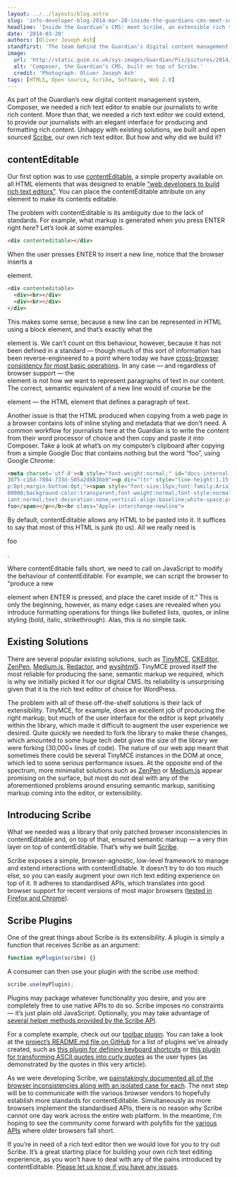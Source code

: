 ```yaml
---
layout: ../../layouts/blog.astro
slug: 'info-developer-blog-2014-mar-20-inside-the-guardians-cms-meet-scribe-an-extensible-rich-text-editor'
headline: 'Inside the Guardian’s CMS: meet Scribe, an extensible rich text editor'
date: '2014-03-20'
authors: [Oliver Joseph Ash]
standfirst: 'The team behind the Guardian’s digital content management system talk about how and why they built and open sourced Scribe.'
image:
  url: 'http://static.guim.co.uk/sys-images/Guardian/Pix/pictures/2014/3/20/1395316648574/dd9f20c7-7b48-4e76-8dcd-32865bc82864-2060x1236.png'
  alt: 'Composer, the Guardian’s CMS, built on top of Scribe.'
  credit: 'Photograph: Oliver Joseph Ash'
tags: [HTML5, Open source, Scribe, Software, Web 2.0]
---
```


As part of the Guardian’s new digital content management system, Composer, we needed a rich text editor to enable our journalists to write rich content. More than that, we needed a rich text editor we could extend, to provide our journalists with an elegant interface for producing and formatting rich content. Unhappy with existing solutions, we built and open sourced [Scribe](http://guardian.github.io/scribe), our own rich text editor. But how and why did we build it?

contentEditable
---------------

Our first option was to use [contentEditable](https://developer.mozilla.org/en-US/docs/Web/API/HTMLElement.contentEditable), a simple property available on all HTML elements that was designed to enable [“web developers to build rich text editors”](http://blog.whatwg.org/the-road-to-html-5-contenteditable). You can place the contentEditable attribute on any element to make its contents editable.

The problem with contentEditable is its ambiguity due to the lack of standards. For example, what markup is generated when you press ENTER right _here_? Let’s look at some examples.

```html
<div contenteditable></div>
```

When the user presses ENTER to insert a new line, notice that the browser inserts a <div> element.

```html
<div contenteditable>
  <div><br></div>
  <div><br></div>
</div>
```

This makes some sense, because a new line can be represented in HTML using a block element, and that’s exactly what the <div> element is. We can’t count on this behaviour, however, because it has not been defined in a standard — though much of this sort of information has been reverse-engineered to a point where today we have [cross-browser consistency for most basic operations](https://developer.mozilla.org/en/docs/Rich-Text_Editing_in_Mozilla#Executing_Commands). In any case — and regardless of browser support — the <div> element is not how we want to represent paragraphs of text in our content. The correct, semantic equivalent of a new line would of course be the <p> element — the HTML element that defines a paragraph of text.

Another issue is that the HTML produced when copying from a web page in a browser contains lots of inline styling and metadata that we don’t need. A common workflow for journalists here at the Guardian is to write the content from their word processor of choice and then copy and paste it into Composer. Take a look at what’s on my computer’s clipboard after copying from a simple Google Doc that contains nothing but the word “foo”, using Google Chrome:

```html
<meta charset='utf-8'><b style="font-weight:normal;" id="docs-internal-guid-a59a
3075-c16d-7804-733d-505a2d883bb9"><p dir="ltr" style="line-height:1.15;margin-to
p:0pt;margin-bottom:0pt;"><span style="font-size:15px;font-family:Arial;color:#0
00000;background-color:transparent;font-weight:normal;font-style:normal;font-var
iant:normal;text-decoration:none;vertical-align:baseline;white-space:pre-wrap;">
foo</span></p></b><br class="Apple-interchange-newline">
```

By default, contentEditable allows any HTML to be pasted into it. It suffices to say that most of this HTML is junk (to us). All we really need is <p>foo</p>.

Where contentEditable falls short, we need to call on JavaScript to modify the behaviour of contentEditable. For example, we can script the browser to “produce a new <p> element when ENTER is pressed, and place the caret inside of it.” This is only the beginning, however, as many edge cases are revealed when you introduce formatting operations for things like bulleted lists, quotes, or inline styling (bold, italic, strikethrough). Alas, this is no simple task.

Existing Solutions
------------------

There are several popular existing solutions, such as [TinyMCE](http://www.tinymce.com/), [CKEditor](http://ckeditor.com/), [ZenPen](https://github.com/tholman/zenpen), [Medium.js](https://github.com/jakiestfu/Medium.js), [Redactor](http://imperavi.com/redactor/), and [wysihtml5](https://github.com/xing/wysihtml5). TinyMCE proved itself the most reliable for producing the sane, semantic markup we required, which is why we initially picked it for our digital CMS. Its reliability is unsurprising given that it is the rich text editor of choice for WordPress.

The problem with all of these off-the-shelf solutions is their lack of extensibility. TinyMCE, for example, does an excellent job of producing the right markup, but much of the user interface for the editor is kept privately within the library, which made it difficult to augment the user experience we desired. Quite quickly we needed to fork the library to make these changes, which amounted to some huge tech debt given the size of the library we were forking (30,000+ lines of code). The nature of our web app meant that sometimes there could be several TinyMCE instances in the DOM at once, which led to some serious performance issues. At the opposite end of the spectrum, more minimalist solutions such as [ZenPen](https://github.com/tholman/zenpen) or [Medium.js](https://github.com/jakiestfu/Medium.js) appear promising on the surface, but most do not deal with any of the aforementioned problems around ensuring semantic markup, sanitising markup coming into the editor, or extensibility.

Introducing Scribe
------------------

What we needed was a library that only patched browser inconsistencies in contentEditable and, on top of that, ensured semantic markup — a very thin layer on top of contentEditable. That’s why we built [Scribe](https://github.com/guardian/scribe).

Scribe exposes a simple, browser-agnostic, low-level framework to manage and extend interactions with contentEditable. It doesn’t try to do too much else, so you can easily augment your own rich text editing experience on top of it. It adheres to standardised APIs, which translates into good browser support for recent versions of most major browsers ([tested in Firefox and Chrome](https://travis-ci.org/guardian/scribe)).

Scribe Plugins
--------------

One of the great things about Scribe is its extensibility. A plugin is simply a function that receives Scribe as an argument:

```javascript
function myPlugin(scribe) {}
```

A consumer can then use your plugin with the scribe.use method:

```javascript
scribe.use(myPlugin);
```

Plugins may package whatever functionality you desire, and you are completely free to use native APIs to do so. Scribe imposes no constraints — it’s just plain old JavaScript. Optionally, you may take advantage of [several helper methods provided by the Scribe API](https://github.com/guardian/scribe).

For a complete example, check out our [toolbar plugin](https://github.com/guardian/scribe/blob/573bad7f5207d1d264cf0d37985c9ba7d599a100/src/plugins/scribe-plugin-toolbar.js). You can take a look at the [project’s README.md file on GitHub](https://github.com/guardian/scribe) for a list of plugins we’ve already created, such as [this plugin for defining keyboard shortcuts](https://github.com/guardian/scribe-plugin-keyboard-shortcuts) or [this plugin for transforming ASCII quotes into curly quotes](https://github.com/guardian/scribe-plugin-curly-quotes) as the user types (as demonstrated by the quotes in this very article).

As we were developing Scribe, we [painstakingly documented all of the browser inconsistencies along with an isolated case for each](https://github.com/guardian/scribe/blob/master/BROWSERINCONSISTENCIES.md). The next step will be to communicate with the various browser vendors to hopefully establish more standards for contentEditable. Simultaneously as more browsers implement the standardised APIs, there is no reason why Scribe cannot one day work across the entire web platform. In the meantime, I’m hoping to see the community come forward with polyfills for the [various](https://developer.mozilla.org/en-US/docs/Web/API/Selection) [APIs](https://developer.mozilla.org/en-US/docs/Web/API/Range) where older browsers fall short.

If you’re in need of a rich text editor then we would love for you to try out Scribe. It’s a great starting place for building your own rich text editing experience, as you won’t have to deal with any of the pains introduced by contentEditable. [Please let us know if you have any issues](https://github.com/guardian/scribe/issues).
